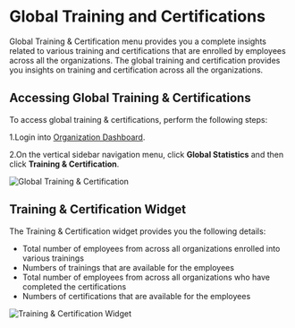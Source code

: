 # Global Training and Certifications

Global Training & Certification menu provides you a complete insights related to various training and certifications that are enrolled by employees across all the organizations. The global training and certification provides you insights on training and certification across all the organizations.&#x20;

## Accessing Global Training & Certifications&#x20;

To access global training & certifications, perform the following steps:

1.Login into [Organization Dashboard](https://organization.v2.lfx.linuxfoundation.org).&#x20;

2.On the vertical sidebar navigation menu, click **Global Statistics** and then click **Training & Certification**.&#x20;

![Global Training & Certification](https://files.gitbook.com/v0/b/gitbook-28427.appspot.com/o/assets%2F-MgAESFs0H7zYsmTgcOZ%2F-Mia-KQffTz7tjNxhQBx%2F-Mia1luYBKWi-E7AieAw%2FGlobal\_T%26C.png?alt=media\&token=c6d54f32-e6fb-4216-b17f-e01eba8cd8f7)



## Training & Certification Widget  &#x20;

The Training & Certification widget provides you the following details:

* Total number of employees from across all organizations enrolled into various trainings
* Numbers of trainings that are available for the employees
* Total number of employees from across all organizations who have completed the certifications&#x20;
* Numbers of certifications that are available for the employees

![Training & Certification Widget](https://files.gitbook.com/v0/b/gitbook-28427.appspot.com/o/assets%2F-MgAESFs0H7zYsmTgcOZ%2F-Mia40HKiBbHDyKoMEI7%2F-Mia7Grr9\_BMTQfhKP9T%2FGlobal\_T%26C\_Widget.png?alt=media\&token=238b930f-b496-4b0a-b1eb-e77d979bf8d3)



##

